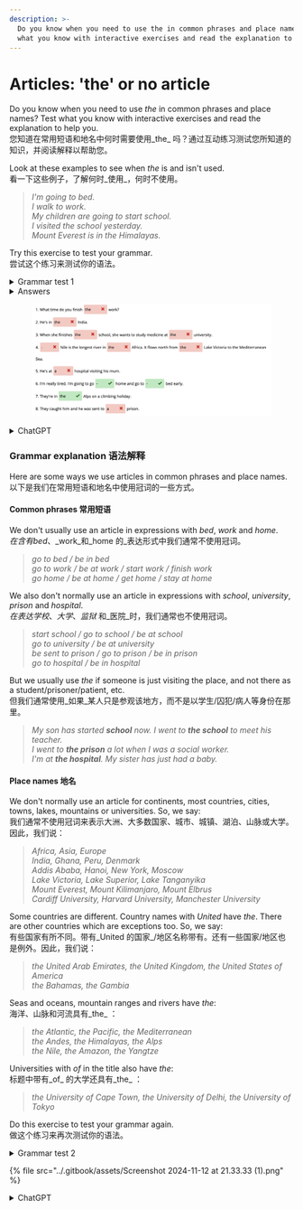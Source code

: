 ```yaml
---
description: >-
  Do you know when you need to use the in common phrases and place names? Test
  what you know with interactive exercises and read the explanation to help you.
---
```


# Articles: 'the' or no article

Do you know when you need to use _the_ in common phrases and place names? Test what you know with interactive exercises and read the explanation to help you.\
您知道在常用短语和地名中何时需要使用_the_ 吗？通过互动练习测试您所知道的知识，并阅读解释以帮助您。

Look at these examples to see when _the_ is and isn't used.\
看一下这些例子，了解何时_使用_，何时不使用。

> _I'm going to bed._\
> _I walk to work._\
> _My children are going to start school._\
> _I visited the school yesterday._\
> _Mount Everest is in the Himalayas._

Try this exercise to test your grammar.\
尝试这个练习来测试你的语法。

<details>

<summary>Grammar test 1</summary>

Complete the sentences with 'the' or '-' if no article is needed.\
如果不需要冠词，则用“the”或“-”完成句子。

1. What time do you finish\_\_work?&#x20;
2. He's in\_\_India.
3. When she finishes\_\_school, she wants to study medicine at\_\_university.&#x20;
4. \_\_Nile is the longest river in\_\_Africa. It flows north from\_\_Lake Victoria to the Mediterranean Sea.&#x20;
5. He's at\_\_hospital visiting his mum.&#x20;
6. I'm really tired. I'm going to go\_\_home and go to\_\_bed early.&#x20;
7. They're in\_\_Alps on a climbing holiday.&#x20;
8. They caught him and he was sent to\_\_prison.

</details>

<details>

<summary>Answers</summary>

Feedback Total score is 3 out of 12 (25%)

1. \-
2. \-
3. \-; -
4. The; -; -
5. the
6. <mark style="color:green;">-</mark>; <mark style="color:green;">-</mark>
7. <mark style="color:green;">the</mark>
8. \-

</details>

<figure><img src="../.gitbook/assets/Screenshot 2024-11-12 at 20.20.20.png" alt=""><figcaption></figcaption></figure>

<details>

<summary>ChatGPT</summary>

分析如下：

1. **What time do you finish the work?**
   * 错误：`the`
   * 解释：这里的 `work` 是不可数名词，不需要加冠词，应该改为：**What time do you finish work?**
2. **He's in the India.**
   * 错误：`the`
   * 解释：`India` 是一个国家的名称，通常不加冠词，正确形式是：**He's in India.**
3. **When she finishes the school, she wants to study medicine at the university.**
   * 错误：`the`（两处）
   * 解释：
     * `school` 前不需要冠词，因为表示普通上学的情况，不是特指某一所学校。
     * `university` 前也不需要冠词，因为同样是泛指大学。
     * 改正为：**When she finishes school, she wants to study medicine at university.**
4. **- Nile is the longest river in the Africa. It flows north from the Lake Victoria to the Mediterranean Sea.**
   * 错误：`-`、`the`（两处）
   * 解释：
     * `Nile` 是特指的河流名称，需要加冠词 `the`，应为 **The Nile**。
     * `Africa` 是地名，不需要加冠词，应为 **in Africa**。
     * `Lake Victoria` 是特指湖泊名，不需要冠词，应为 **from Lake Victoria**。
     * 改正为：**The Nile is the longest river in Africa. It flows north from Lake Victoria to the Mediterranean Sea.**
5. **He's at a hospital visiting his mum.**
   * 错误：`a`
   * 解释：在英国英语中，当人在医院时，通常会省略冠词（表示去医院看病或探望）。因此改为：**He's at hospital visiting his mum.**
6. **I'm really tired. I'm going to go - home and go to - bed early.**
   * 正确：此处没有错误，`home` 和 `bed` 都不需要冠词。
7. **They're in the Alps on a climbing holiday.**
   * 正确：`the Alps` 表示特指山脉，需要使用冠词 `the`。
8. **They caught him and he was sent to a prison.**
   * 错误：`a`
   * 解释：`prison` 作为机构使用时（指服刑），不加冠词。改正为：**He was sent to prison.**

总结：

* 一般情况下，地名（国家、城市、山脉等）不加冠词。
* 某些特定机构（如 hospital、school、prison）作为用途使用时，不加冠词。
* 特指河流、山脉、海洋等时需要冠词 `the`。

</details>

### Grammar explanation 语法解释

Here are some ways we use articles in common phrases and place names.\
以下是我们在常用短语和地名中使用冠词的一些方式。

#### Common phrases 常用短语

We don't usually use an article in expressions with _bed_, _work_ and _home_.\
_在含有bed_、_work_和_home 的_表达形式中我们通常不使用冠词。

> _go to bed / be in bed_\
> _go to work / be at work / start work / finish work_\
> _go home / be at home / get home / stay at home_

We also don't normally use an article in expressions with _school_, _university_, _prison_ and _hospital_.\
_在表达学校_、_大学_、_监狱_ 和_医院_时，我们通常也不使用冠词。

> _start school / go to school / be at school_\
> _go to university / be at university_\
> _be sent to prison / go to prison / be in prison_\
> _go to hospital / be in hospital_

But we usually use _the_ if someone is just visiting the place, and not there as a student/prisoner/patient, etc.\
但我们通常使用_如果_某人只是参观该地方，而不是以学生/囚犯/病人等身份在那里。

> _My son has started **school** now. I went to **the school** to meet his teacher._\
> _I went to **the prison** a lot when I was a social worker._\
> _I'm at **the hospital**. My sister has just had a baby._

#### Place names 地名

We don't normally use an article for continents, most countries, cities, towns, lakes, mountains or universities. So, we say:\
我们通常不使用冠词来表示大洲、大多数国家、城市、城镇、湖泊、山脉或大学。因此，我们说：

> _Africa, Asia, Europe_\
> _India, Ghana, Peru, Denmark_\
> _Addis Ababa, Hanoi, New York, Moscow_\
> _Lake Victoria, Lake Superior, Lake Tanganyika_\
> _Mount Everest, Mount Kilimanjaro, Mount Elbrus_\
> _Cardiff University, Harvard University, Manchester University_

Some countries are different. Country names with _United_ have _the_. There are other countries which are exceptions too. So, we say:\
有些国家有所不同。带有_United 的国家_/地区名称带有。还有一些国家/地区也是例外。因此，我们说：

> _the United Arab Emirates, the United Kingdom, the United States of America_\
> _the Bahamas, the Gambia_

Seas and oceans, mountain ranges and rivers have _the_:\
海洋、山脉和河流具有_the_ ：

> _the Atlantic, the Pacific, the Mediterranean_\
> _the Andes, the Himalayas, the Alps_\
> _the Nile, the Amazon, the Yangtze_

Universities with _of_ in the title also have _the_:\
标题中带有_of_ 的大学还具有_the_ ：

> _the University of Cape Town, the University of Delhi, the University of Tokyo_

Do this exercise to test your grammar again.\
做这个练习来再次测试你的语法。

<details>

<summary>Grammar test 2</summary>

1. I'm still at\_\_work but I'll leave soon.&#x20;
2. I'm going to\_\_prison to see my uncle.&#x20;
3. \_\_University of Nottingham is in\_\_United Kingdom.&#x20;
4. Every Friday my grandad goes to\_\_prison to teach a maths class.
5. She was born in Japan, but she went to\_\_university in\_\_Bahamas.
6. My daughter does piano classes after\_\_school.
7. I'm going to\_\_school for a parents' meeting.&#x20;
8. The Danube flows from\_\_Germany, through\_\_Central Europe to\_\_Black Sea.

</details>

{% file src="../.gitbook/assets/Screenshot 2024-11-12 at 21.33.33 (1).png" %}

<details>

<summary>ChatGPT</summary>

分析如下：

1. **I'm still at - work but I'll leave soon.**
   * 正确：`work` 是不可数名词，不加冠词。
2. **I'm going to the prison to see my uncle.**
   * 正确：`the prison` 表示特指某一个监狱，符合语境，因为说话者是去探望亲人，而不是作为囚犯。
3. **The University of Nottingham is in the United Kingdom.**
   * 正确：`the University of Nottingham` 是特指大学名称，需要使用冠词 `the`；`the United Kingdom` 表示特指国家，需要冠词。
4. **Every Friday my grandad goes to the prison to teach a maths class.**
   * 正确：这里使用 `the prison` 表示特指的监狱，表明说话者的爷爷去某个特定的监狱授课。
5. **She was born in Japan, but she went to - university in - Bahamas.**
   * 错误：`-`（Bahamas）
   * 解释：
     * `university` 前不加冠词是正确的，因为是泛指。
     * `Bahamas` 是地名，通常加冠词 `the`，改为 **in the Bahamas**。
6. **My daughter does piano classes after - school.**
   * 正确：`school` 在这里是泛指上学的概念，不需要冠词。
7. **I'm going to the school for a parents' meeting.**
   * 正确：`the school` 表示特指的学校，表明家长要去孩子所在的学校参加会议。
8. **The Danube flows from - Germany, through - Central Europe to the Black Sea.**
   * 正确：
     * `Germany` 和 `Central Europe` 是地名，不需要冠词。
     * `the Black Sea` 是特指海域名称，需要冠词 `the`。

#### 错误总结：

* **第 5 句** 错误在于未加 `the`，正确形式应为 **in the Bahamas**，因为 `the Bahamas` 是群岛国家，通常需要冠词。

</details>

